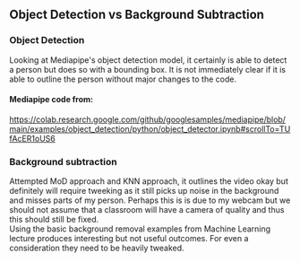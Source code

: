 ## Object Detection vs Background Subtraction

### Object Detection
Looking at Mediapipe's object detection model, it certainly is able to detect a person but does so with a bounding box. It is not immediately clear if it is able to outline the person without major changes to the code.

#### Mediapipe code from:
https://colab.research.google.com/github/googlesamples/mediapipe/blob/main/examples/object_detection/python/object_detector.ipynb#scrollTo=TUfAcER1oUS6

### Background subtraction
Attempted MoD approach and KNN approach, it outlines the video okay but definitely will require tweeking as it still picks up noise in the background and misses parts of my person. Perhaps this is is due to my webcam but we should not assume that a classroom will have a camera of quality and thus this should still be fixed.<br/>
Using the basic background removal examples from Machine Learning lecture produces interesting but not useful outcomes. For even a consideration they need to be heavily tweaked.